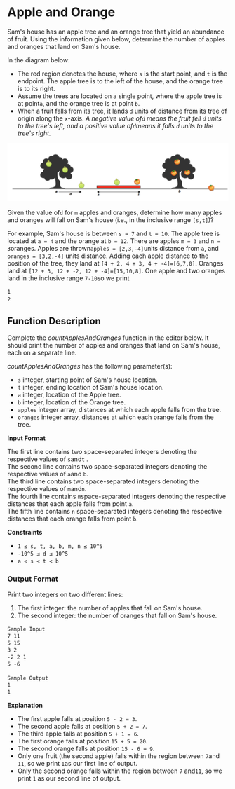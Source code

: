 # Apple and Orange

Sam's house has an apple tree and an orange tree that yield an abundance of fruit. Using the information given below,
determine the number of apples and oranges that land on Sam's house.

In the diagram below:

- The red region denotes the house, where `s` is the start point, and `t` is the endpoint. The apple tree is to the left of the house, and the orange tree is to its right.
- Assume the trees are located on a single point, where the apple tree is at point`a`, and the orange tree is at point `b`. 
- When a fruit falls from its tree, it lands `d` units of distance from its tree of origin along the `x`-axis. *A negative value of`d` means the fruit fell `d` units to the tree's left, and a positive value of`d`means it falls `d` units to the tree's right.*

![image](AppleAndOrange.png)
  
Given the value of`d` for `m` apples and oranges, determine how many apples and oranges will fall on Sam's house (i.e., in the
inclusive range `[s,t]`)?

For example, Sam's house is between `s = 7` and `t = 10`. The apple tree is located at `a = 4` and the orange at `b = 12`. There are apples `m = 3` and `n = 3`oranges. Apples are thrown`apples = [2,3,-4]`units distance from `a`, and `oranges = [3,2,-4]` units distance. Adding each apple distance to the position of the tree, they land at `[4 + 2, 4 + 3, 4 + -4]=[6,7,0]`. Oranges land at `[12 + 3, 12 + -2, 12 + -4]=[15,10,8]`. One apple and two oranges land in the inclusive range `7-10`so we print

```markdown
1
2
```

## Function Description

Complete the *countApplesAndOranges* function in the editor below. It should print the number of apples and oranges that
land on Sam's house, each on a separate line.

*countApplesAndOranges* has the following parameter(s):

- `s` integer, starting point of Sam's house location.
- `t` integer, ending location of Sam's house location.
- `a` integer, location of the Apple tree.
- `b` integer, location of the Orange tree.
- `apples` integer array, distances at which each apple falls from the tree.
- `oranges` integer array, distances at which each orange falls from the tree.

**Input Format**

The first line contains two space-separated integers denoting the respective values of `s`and`t` . <br>
The second line contains two space-separated integers denoting the respective values of `a`and `b`. <br>
The third line contains two space-separated
integers denoting the respective values of `m`and`n`. <br>
The fourth line contains `m`space-separated integers denoting the respective distances that each apple falls from point `a`. <br>
The fifth line contains `n` space-separated integers denoting the respective distances that each orange falls from point `b`.

**Constraints**

- `1 ≤ s, t, a, b, m, n ≤ 10^5`
- `-10^5 ≤ d ≤ 10^5`
- `a < s < t < b`

### Output Format

Print two integers on two different lines:
1. The first integer: the number of apples that fall on Sam's house. 
2. The second integer: the number of oranges that fall on
Sam's house.
```angular2html
Sample Input
7 11
5 15
3 2
-2 2 1
5 -6

Sample Output
1
1
```

**Explanation**
- The first apple falls at position `5 - 2 = 3`. 
- The second apple falls at position `5 + 2 = 7`.
- The third apple falls at position `5 + 1 = 6`.
- The first orange falls at position `15 + 5 = 20`.
- The second orange falls at position `15 - 6 = 9`.
- Only one fruit (the second apple) falls within the region between `7`and `11`, so we print `1`as our first line of output. 
- Only the second orange falls within the region between `7` and`11`, so we print `1` as our second line of output.

